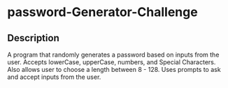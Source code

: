 # password-Generator-Challenge

## Description
A program that randomly generates a password based on inputs from the user. Accepts lowerCase, upperCase, numbers, and Special Characters.  Also allows user to choose a length between 8 - 128. Uses prompts to ask and accept inputs from the user. 

